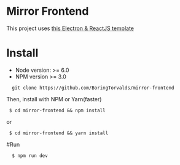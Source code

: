 # Mirror Frontend
This project uses [this Electron & ReactJS template](https://github.com/chentsulin/electron-react-boilerplate)
# Install
- Node version: >= 6.0
- NPM version >= 3.0
```
  git clone https://github.com/BoringTorvalds/mirror-frontend
```
Then, install with NPM or Yarn(faster)
```
 $ cd mirror-frontend && npm install 
```
or 
```
 $ cd mirror-frontend && yarn install
```

#Run
```
  $ npm run dev
```
